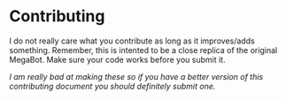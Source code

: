 # Contributing
I do not really care what you contribute as long as it improves/adds something. Remember, this is intented to be a close replica of the original MegaBot. Make sure your code works before you submit it.

*I am really bad at making these so if you have a better version of this contributing document you should definitely submit one.*
